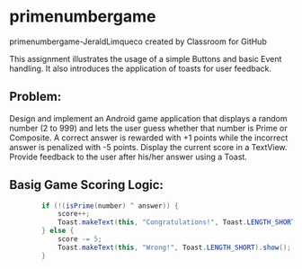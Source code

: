 # primenumbergame
primenumbergame-JeraldLimqueco created by Classroom for GitHub

This assignment illustrates the usage of a simple Buttons and basic Event handling. It also introduces the application of toasts for user feedback.

## Problem:

Design and implement an Android game application that displays a random number (2 to 999) and lets the user guess whether that number is Prime or Composite. A correct answer is rewarded with +1 points while the incorrect answer is penalized with -5 points. Display the current score in a TextView. Provide feedback to the user after his/her answer using a Toast. 

## Basig Game Scoring Logic:

```Java
        if (!(isPrime(number) ^ answer)) {
            score++;
            Toast.makeText(this, "Congratulations!", Toast.LENGTH_SHORT).show();
        } else {
            score -= 5;
            Toast.makeText(this, "Wrong!", Toast.LENGTH_SHORT).show();
        }
```



